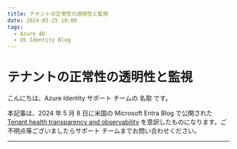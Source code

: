 ```yaml
---
title: テナントの正常性の透明性と監視
date: 2024-05-25 10:00
tags:
  - Azure AD
  - US Identity Blog
---
```


# テナントの正常性の透明性と監視

こんにちは、Azure Identity サポート チームの 名取 です。

本記事は、2024 年 5 月 8 日に米国の Microsoft Entra Blog で公開された [Tenant health transparency and observability](https://techcommunity.microsoft.com/t5/microsoft-entra-blog/tenant-health-transparency-and-observability/ba-p/4127612) を意訳したものになります。ご不明点等ございましたらサポート チームまでお問い合わせください。

----
